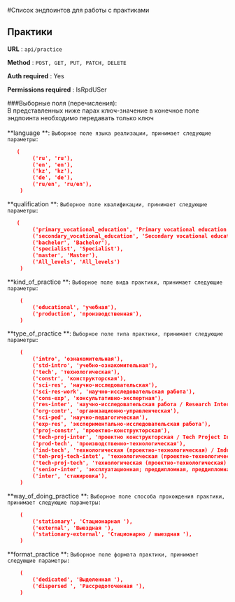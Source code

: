 
#Список эндпоинтов для работы с практиками

## Практики

**URL** : `api/practice`

**Method** : `POST, GET, PUT, PATCH, DELETE`

**Auth required** : Yes

**Permissions required** : IsRpdUSer


###Выборные поля (перечисления):<br />
В представленных ниже парах ключ-значение в конечное поле эндпоинта необходимо передавать только ключ<br /><br />
 **language **: `Выборное поле языка реализации, принимает следующие параметры: ` 
```json
   (    
        ('ru', 'ru'),
        ('en', 'en'),
        ('kz', 'kz'),
        ('de', 'de'),
        ('ru/en', 'ru/en'),
    )
```

  **qualification **: `Выборное поле квалификации, принимает следующие параметры: ` 
```json
   (
        ('primary_vocational_education', 'Primary vocational education'),
        ('secondary_vocational_education', 'Secondary vocational education'),
        ('bachelor', 'Bachelor'),
        ('specialist', 'Specialist'),
        ('master', 'Master'),
        ('All_levels', 'All_levels')
    )
```
  **kind_of_practice **: `Выборное поле вида практики, принимает следующие параметры: ` 
```json
    (
        ('educational', 'учебная'),
        ('production', 'производственная'),
    )
```
  **type_of_practice **: `Выборное поле типа практики, принимает следующие параметры: ` 
```json
    (
        ('intro', 'ознакомительная'),
        ('std-intro', 'учебно-ознакомительная'),
        ('tech', 'технологическая'),
        ('constr', 'конструкторская'),
        ('sci-res', 'научно-исследовательская'),
        ('sci-res-work', 'научно-исследовательская работа'),
        ('cons-exp', 'консультативно-экспертная'),
        ('res-inter', 'научно-исследовательская работа / Research Internship'),
        ('org-contr', 'организационно-управленческая'),
        ('sci-ped', 'научно-педагогическая'),
        ('exp-res', 'экспериментально-исследовательская работа'),
        ('proj-constr', 'проектно-конструкторская'),
        ('tech-proj-inter', 'проектно конструкторская / Tech Project Internship'),
        ('prod-tech', 'производственно-технологическая'),
        ('ind-tech', 'технологическая (проектно-технологическая) / Industrial and tech Internship'),
        ('teh-proj-tech-intet', 'технологическая (проектно-технологическая)/ Tech Project Internship'),
        ('tech-proj-tech', 'технологическая (проектно-технологическая)'),
        ('senior-inter', 'эксплуатационная; преддипломная, преддипломная / Senior internship'),
        ('inter', 'стажировка'),
    )
```
  **way_of_doing_practice **: `Выборное поле способа прохождения практики, принимает следующие параметры: ` 
```json
    (
        ('stationary', 'Стационарная '),
        ('external', 'Выездная '),
        ('stationary-external', 'Стационарно / выездная '),
    )
```
  **format_practice **: `Выборное поле формата практики, принимает следующие параметры: ` 
```json
    (
        ('dedicated', 'Выделенная '),
        ('dispersed ', 'Рассредоточенная '),
    )
```

